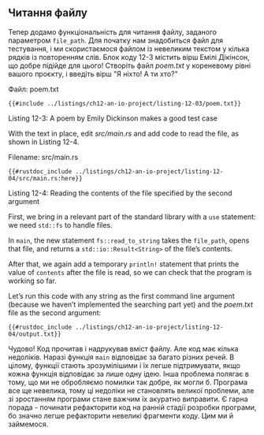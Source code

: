 ## Читання файлу

Тепер додамо функціональність для читання файлу, заданого параметром `file_path`. Для початку нам знадобиться файл для тестування, і ми скористаємося файлом із невеликим текстом у кілька рядків із повторенням слів. Блок коду 12-3 містить вірш Емілі Дікінсон, що добре підійде для цього! Створіть файл *poem.txt* у кореневому рівні вашого проєкту, і введіть вірш "Я ніхто! А ти хто?"

<span class="filename">Файл: poem.txt</span>

```text
{{#include ../listings/ch12-an-io-project/listing-12-03/poem.txt}}
```


<span class="caption">Listing 12-3: A poem by Emily Dickinson makes a good test case</span>

With the text in place, edit *src/main.rs* and add code to read the file, as shown in Listing 12-4.

<span class="filename">Filename: src/main.rs</span>

```rust,should_panic,noplayground
{{#rustdoc_include ../listings/ch12-an-io-project/listing-12-04/src/main.rs:here}}
```


<span class="caption">Listing 12-4: Reading the contents of the file specified by the second argument</span>

First, we bring in a relevant part of the standard library with a `use` statement: we need `std::fs` to handle files.

In `main`, the new statement `fs::read_to_string` takes the `file_path`, opens that file, and returns a `std::io::Result<String>` of the file’s contents.

After that, we again add a temporary `println!` statement that prints the value of `contents` after the file is read, so we can check that the program is working so far.

Let’s run this code with any string as the first command line argument (because we haven’t implemented the searching part yet) and the *poem.txt* file as the second argument:

```console
{{#rustdoc_include ../listings/ch12-an-io-project/listing-12-04/output.txt}}
```

Чудово! Код прочитав і надрукував вміст файлу. Але код має кілька недоліків. Наразі функція `main` відповідає за багато різних речей. В цілому, функції стають зрозумілішими і їх легше підтримувати, якщо кожна функція відповідає за лише одну ідею. Інша проблема полягає в тому, що ми не обробляємо помилки так добре, як могли б. Програма все ще невелика, тому ці недоліки не становлять великої проблеми, але зі зростанням програми стане важчим їх акуратно виправити. Є гарна порада - починати рефакторити код на ранній стадії розробки програми, бо значно легше рефакторити невеликі фрагменти коду. Цим ми й займемося.
